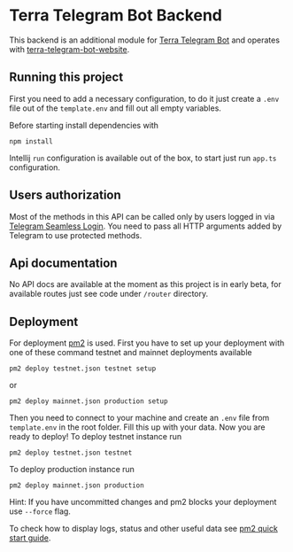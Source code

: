 # Terra Telegram Bot Backend

This backend is an additional module
for [Terra Telegram Bot](https://github.com/block42-blockchain-company/thornode-telegram-bot) and operates
with [terra-telegram-bot-website](https://github.com/block42-blockchain-company/terra-telegram-bot-website).

## Running this project

First you need to add a necessary configuration, to do it just create a `.env` file out of the `template.env` and fill out all empty variables.

Before starting install dependencies with

```
npm install
```

Intellij `run` configuration is available out of the box, to start just run `app.ts` configuration.

## Users authorization

Most of the methods in this API can be called only by users logged in
via [Telegram Seamless Login](https://core.telegram.org/api/url-authorization). You need to pass all HTTP arguments
added by Telegram to use protected methods.

## Api documentation

No API docs are available at the moment as this project is in early beta, for available routes just see code
under `/router` directory.

## Deployment

For deployment [pm2](https://pm2.keymetrics.io/docs/usage/quick-start/) is used. First you have to set up your
deployment with one of these command testnet and mainnet deployments available

```
pm2 deploy testnet.json testnet setup
```

or

```
pm2 deploy mainnet.json production setup
```

Then you need to connect to your machine and create an `.env` file from `template.env` in the root folder. Fill this up
with your data. Now you are ready to deploy!
To deploy testnet instance run

```
pm2 deploy testnet.json testnet
```

To deploy production instance run

```
pm2 deploy mainnet.json production
```

Hint: If you have uncommitted changes and pm2 blocks your deployment use `--force` flag.

To check how to display logs, status and other useful data
see [pm2 quick start guide](https://pm2.keymetrics.io/docs/usage/quick-start/).

